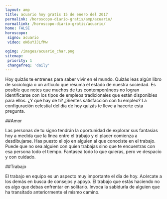 ```yaml
---
layout: amp
title: acuario hoy gratis 15 de enero del 2017 
permalink: /horoscopo-diario-gratis/amp/acuario/
normallink: /horoscopo-diario-gratis/acuario/
home: FALSE
horoscopo:
 signo: acuario
 video: oN6uYJJLfMw

ogimg: /images/acuario_char.png
sitemap:
 priority: 1
 changefreq: 'daily'
---
```



Hoy quizás te entrenes para saber vivir en el mundo. Quizás leas algún libro de sociología o un artículo que resuma el estado de nuestra sociedad. Es posible que notes que muchos de tus contemporáneos no logran identificarse con los tipos de empleos tradicionales que están disponibles para ellos. ¿Y qué hay de ti? ¿Sientes satisfacción con tu empleo? La configuración celestial del día de hoy quizás te lleve a hacerte esta pregunta.

##Amor

Las personas de tu signo tendrán la oportunidad de explorar sus fantasías hoy a medida que la línea entre el trabajo y el placer comienza a desdibujarse. Has puesto el ojo en alguien al que conociste en el trabajo. Puede que no sea alguien con quien trabajas sino que te encuentras con esa persona todo el tiempo. Fantasea todo lo que quieras, pero ve despacio y con cuidado.

##Trabajo

El trabajo en equipo es un aspecto muy importante el día de hoy. Acércate a los demás en busca de consejos y apoyo. El trabajo que estás haciendo no es algo que debas enfrentar en solitario. Invoca la sabiduría de alguien que ha transitado anteriormente el mismo camino.